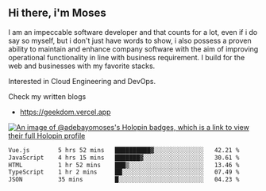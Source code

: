 ## Hi there, i'm Moses

I am an impeccable software developer and that counts for a lot, even if i do say so myself, but i don't just have words to show, i also possess a proven ability to maintain and enhance company software with the aim of improving operational functionality in line with business requirement. I build for the web and businesses with my favorite stacks.

Interested in Cloud Engineering and DevOps.

Check my written blogs
- https://geekdom.vercel.app

[![An image of @adebayomoses's Holopin badges, which is a link to view their full Holopin profile](https://holopin.me/adebayomoses)](https://holopin.io/@adebayomoses)

<!--START_SECTION:waka-->

```txt
Vue.js        5 hrs 52 mins   ██████████▓░░░░░░░░░░░░░░   42.21 %
JavaScript    4 hrs 15 mins   ███████▓░░░░░░░░░░░░░░░░░   30.61 %
HTML          1 hr 52 mins    ███▒░░░░░░░░░░░░░░░░░░░░░   13.46 %
TypeScript    1 hr 2 mins     ██░░░░░░░░░░░░░░░░░░░░░░░   07.49 %
JSON          35 mins         █░░░░░░░░░░░░░░░░░░░░░░░░   04.23 %
```

<!--END_SECTION:waka-->
